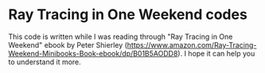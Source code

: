 # Ray Tracing in One Weekend codes

This code is written while I was reading through "Ray Tracing in One Weekend" ebook by Peter Shierley (https://www.amazon.com/Ray-Tracing-Weekend-Minibooks-Book-ebook/dp/B01B5AODD8). I hope it can help you to understand it more.
